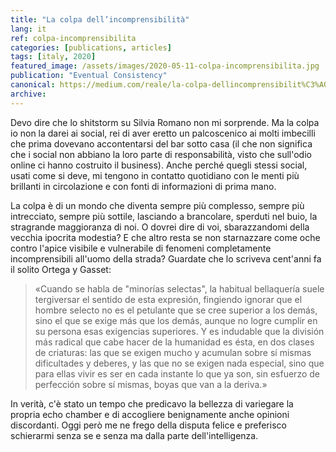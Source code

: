 ```yaml
---
title: "La colpa dell’incomprensibilità"
lang: it
ref: colpa-incomprensibilita
categories: [publications, articles]
tags: [italy, 2020]
featured_image: /assets/images/2020-05-11-colpa-incomprensibilita.jpg
publication: "Eventual Consistency"
canonical: https://medium.com/reale/la-colpa-dellincomprensibilit%C3%A0-3e07c7b24aff
archive:
---
```


Devo dire che lo shitstorm su Silvia Romano non mi sorprende. Ma la colpa io non la darei ai social, rei di aver eretto un palcoscenico ai molti imbecilli che prima dovevano accontentarsi del bar sotto casa (il che non significa che i social non abbiano la loro parte di responsabilità, visto che sull'odio online ci hanno costruito il business). Anche perché quegli stessi social, usati come si deve, mi tengono in contatto quotidiano con le menti più brillanti in circolazione e con fonti di informazioni di prima mano.

La colpa è di un mondo che diventa sempre più complesso, sempre più intrecciato, sempre più sottile, lasciando a brancolare, sperduti nel buio, la stragrande maggioranza di noi. O dovrei dire di voi, sbarazzandomi della vecchia ipocrita modestia? E che altro resta se non starnazzare come oche contro l'apice visibile e vulnerabile di fenomeni completamente incomprensibili all'uomo della strada? Guardate che lo scriveva cent'anni fa il solito Ortega y Gasset:

> «Cuando se habla de "minorías selectas", la habitual bellaquería suele tergiversar el sentido de esta expresión, fingiendo ignorar que el hombre selecto no es el petulante que se cree superior a los demás, sino el que se exige más que los demás, aunque no logre cumplir en su persona esas exigencias superiores. Y es indudable que la división más radical que cabe hacer de la humanidad es ésta, en dos clases de criaturas: las que se exigen mucho y acumulan sobre sí mismas dificultades y deberes, y las que no se exigen nada especial, sino que para ellas vivir es ser en cada instante lo que ya son, sin esfuerzo de perfección sobre sí mismas, boyas que van a la deriva.»

In verità, c'è stato un tempo che predicavo la bellezza di variegare la propria echo chamber e di accogliere benignamente anche opinioni discordanti. Oggi però me ne frego della disputa felice e preferisco schierarmi senza se e senza ma dalla parte dell'intelligenza.
